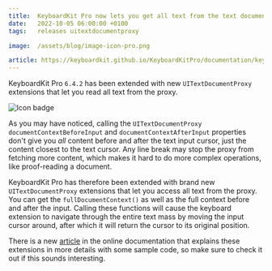 ```yaml
---
title:  KeyboardKit Pro now lets you get all text from the text document proxy
date:   2022-10-05 06:00:00 +0100
tags:   releases uitextdocumentproxy

image:  /assets/blog/image-icon-pro.png

article: https://keyboardkit.github.io/KeyboardKitPro/documentation/keyboardkitpro/pro-uitextdocumentproxy-extensions
---
```


KeyboardKit Pro `6.4.2` has been extended with new `UITextDocumentProxy` extensions that let you read all text from the proxy.

![Icon badge]({{page.image}})

As you may have noticed, calling the `UITextDocumentProxy` `documentContextBeforeInput` and `documentContextAfterInput` properties don't give you *all* content before and after the text input cursor, just the content closest to the text cursor. Any line break may stop the proxy from fetching more content, which makes it hard to do more complex operations, like proof-reading a document.

KeyboardKit Pro has therefore been extended with brand new `UITextDocumentProxy` extensions that let you access all text from the proxy. You can get the `fullDocumentContext()` as well as the full context before and after the input. Calling these functions will cause the keyboard extension to navigate through the entire text mass by moving the input cursor around, after which it will return the cursor to its original position.

There is a new [article]({{page.article}}) in the online documentation that explains these extensions in more details with some sample code, so make sure to check it out if this sounds interesting.